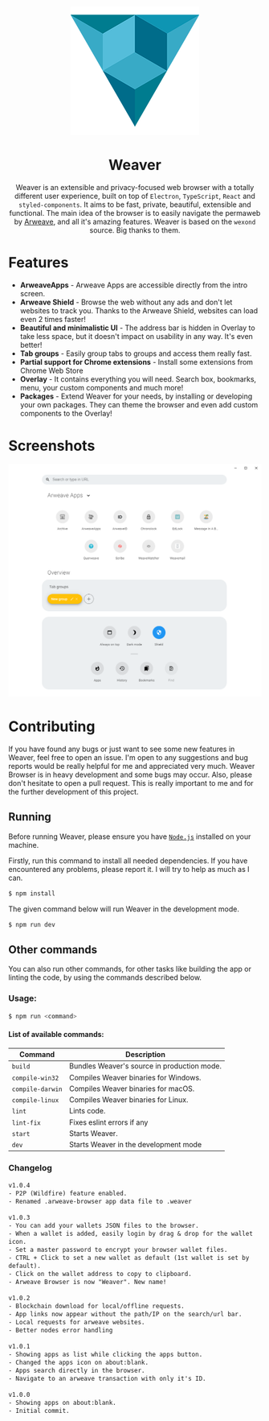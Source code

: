 <p align="center">
  <img src="static/app-icons/icon.png" width="256">
</p>

<div align="center">
  <h1>Weaver</h1>

Weaver is an extensible and privacy-focused web browser with a totally different user experience, built on top of `Electron`, `TypeScript`, `React` and `styled-components`. It aims to be fast, private, beautiful, extensible and functional.
The main idea of the browser is to easily navigate the permaweb by [Arweave](https://arweave.org), and all it's amazing features.
Weaver is based on the `wexond` source. Big thanks to them.

</div>

# Features

- **ArweaveApps** - Arweave Apps are accessible directly from the intro screen.
- **Arweave Shield** - Browse the web without any ads and don't let websites to track you. Thanks to the Arweave Shield, websites can load even 2 times faster!
- **Beautiful and minimalistic UI** - The address bar is hidden in Overlay to take less space, but it doesn't impact on usability in any way. It's even better!
- **Tab groups** - Easily group tabs to groups and access them really fast.
- **Partial support for Chrome extensions** - Install some extensions from Chrome Web Store
- **Overlay** - It contains everything you will need. Search box, bookmarks, menu, your custom components and much more!
- **Packages** - Extend Weaver for your needs, by installing or developing your own packages. They can theme the browser and even add custom components to the Overlay!

# Screenshots

![](static/screenshots/home.png)

# Contributing

If you have found any bugs or just want to see some new features in Weaver, feel free to open an issue. I'm open to any suggestions and bug reports would be really helpful for me and appreciated very much. Weaver Browser is in heavy development and some bugs may occur. Also, please don't hesitate to open a pull request. This is really important to me and for the further development of this project.

## Running

Before running Weaver, please ensure you have [`Node.js`](https://nodejs.org/en/) installed on your machine.

Firstly, run this command to install all needed dependencies. If you have encountered any problems, please report it. I will try to help as much as I can.

```bash
$ npm install
```

The given command below will run Weaver in the development mode.

```bash
$ npm run dev
```

## Other commands

You can also run other commands, for other tasks like building the app or linting the code, by using the commands described below.

### Usage:

```bash
$ npm run <command>
```

#### List of available commands:

| Command          | Description                                 |
| ---------------- | ------------------------------------------- |
| `build`          | Bundles Weaver's source in production mode. |
| `compile-win32`  | Compiles Weaver binaries for Windows.       |
| `compile-darwin` | Compiles Weaver binaries for macOS.         |
| `compile-linux`  | Compiles Weaver binaries for Linux.         |
| `lint`           | Lints code.                                 |
| `lint-fix`       | Fixes eslint errors if any                  |
| `start`          | Starts Weaver.                              |
| `dev`            | Starts Weaver in the development mode       |

### Changelog
```
v1.0.4
- P2P (Wildfire) feature enabled.
- Renamed .arweave-browser app data file to .weaver

v1.0.3
- You can add your wallets JSON files to the browser.
- When a wallet is added, easily login by drag & drop for the wallet icon.
- Set a master password to encrypt your browser wallet files.
- CTRL + Click to set a new wallet as default (1st wallet is set by default).
- Click on the wallet address to copy to clipboard. 
- Arweave Browser is now "Weaver". New name!

v1.0.2
- Blockchain download for local/offline requests.
- App links now appear without the path/IP on the search/url bar.
- Local requests for arweave websites.
- Better nodes error handling

v1.0.1
- Showing apps as list while clicking the apps button.
- Changed the apps icon on about:blank.
- Apps search directly in the browser.
- Navigate to an arweave transaction with only it's ID.

v1.0.0
- Showing apps on about:blank.
- Initial commit.
```
